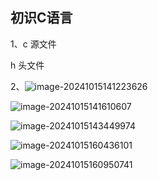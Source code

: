 ## 初识C语言

1、c  源文件

  h  头文件

2、![image-20241015141223626](C:\Users\FBM\AppData\Roaming\Typora\typora-user-images\image-20241015141223626.png)

![image-20241015141610607](C:\Users\FBM\AppData\Roaming\Typora\typora-user-images\image-20241015141610607.png)

![image-20241015143449974](C:\Users\FBM\AppData\Roaming\Typora\typora-user-images\image-20241015143449974.png)

![image-20241015160436101](C:\Users\FBM\AppData\Roaming\Typora\typora-user-images\image-20241015160436101.png)

![image-20241015160950741](C:\Users\FBM\AppData\Roaming\Typora\typora-user-images\image-20241015160950741.png)